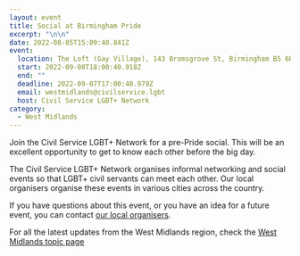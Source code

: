 ```yaml
---
layout: event
title: Social at Birmingham Pride
excerpt: "\n\n"
date: 2022-08-05T15:09:40.841Z
event:
  location: The Loft (Gay Village), 143 Bromsgrove St, Birmingham B5 6RG
  start: 2022-09-08T18:00:40.918Z
  end: ""
  deadline: 2022-09-07T17:00:40.979Z
  email: westmidlands@civilservice.lgbt
  host: Civil Service LGBT+ Network
category:
  - West Midlands
---
```

Join the Civil Service LGBT+ Network for a pre-Pride social. This will be an excellent opportunity to get to know each other before the big day. 

The Civil Service LGBT+ Network organises informal networking and social events so that LGBT+ civil servants can meet each other. Our local organisers organise these events in various cities across the country.

If you have questions about this event, or you have an idea for a future event, you can contact [our local organisers](/team).

For all the latest updates from the West Midlands region, check the [West Midlands topic page](/topic/west-midlands)